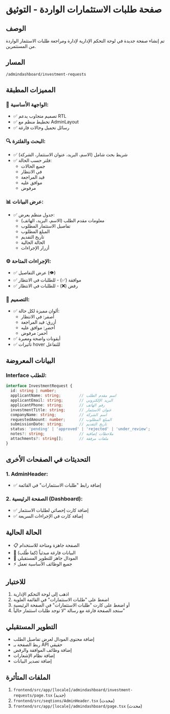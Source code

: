 # صفحة طلبات الاستثمارات الواردة - التوثيق

## الوصف
تم إنشاء صفحة جديدة في لوحة التحكم الإدارية لإدارة ومراجعة طلبات الاستثمار الواردة من المستثمرين.

## المسار
`/admindashboard/investment-requests`

## المميزات المطبقة

### 🎯 الواجهة الأساسية:
- ✅ تصميم متجاوب يدعم RTL
- ✅ تخطيط منظم مع AdminLayout
- ✅ رسائل تحميل وحالات فارغة

### 🔍 البحث والفلترة:
- ✅ شريط بحث شامل (الاسم، البريد، عنوان الاستثمار، الشركة)
- ✅ فلتر حسب الحالة:
  - جميع الحالات
  - في الانتظار
  - قيد المراجعة
  - موافق عليه
  - مرفوض

### 📊 عرض البيانات:
- ✅ جدول منظم يعرض:
  - معلومات مقدم الطلب (الاسم، البريد، الهاتف)
  - تفاصيل الاستثمار المطلوب
  - المبلغ المطلوب
  - تاريخ التقديم
  - الحالة الحالية
  - أزرار الإجراءات

### ⚙️ الإجراءات المتاحة:
- ✅ عرض التفاصيل (👁️)
- ✅ موافقة (✅) - للطلبات في الانتظار
- ✅ رفض (❌) - للطلبات في الانتظار

### 🎨 التصميم:
- ✅ ألوان مميزة لكل حالة:
  - أصفر: في الانتظار
  - أزرق: قيد المراجعة
  - أخضر: موافق عليه
  - أحمر: مرفوض
- ✅ أيقونات واضحة ومعبرة
- ✅ تأثيرات hover للتفاعل

## البيانات المعروضة

### Interface للطلب:
```typescript
interface InvestmentRequest {
  id: string | number;
  applicantName: string;        // اسم مقدم الطلب
  applicantEmail: string;       // البريد الإلكتروني
  applicantPhone: string;       // رقم الهاتف
  investmentTitle: string;      // عنوان الاستثمار
  companyName: string;          // اسم الشركة
  requestedAmount: number;      // المبلغ المطلوب
  submissionDate: string;       // تاريخ التقديم
  status: 'pending' | 'approved' | 'rejected' | 'under_review';
  notes?: string;               // ملاحظات إضافية
  attachments?: string[];       // ملفات مرفقة
}
```

## التحديثات في الصفحات الأخرى

### 1. AdminHeader:
- ✅ إضافة رابط "طلبات الاستثمارات" في القائمة

### 2. الصفحة الرئيسية (Dashboard):
- ✅ إضافة كارت إحصائي لطلبات الاستثمار
- ✅ إضافة كارت في الإجراءات السريعة

## الحالة الحالية
- 📋 الصفحة جاهزة ومتاحة للاستخدام
- 🔄 البيانات فارغة مبدئياً (كما طُلب)
- 🎯 المودال جاهز للتطوير المستقبلي
- ⚡ جميع الوظائف الأساسية تعمل

## للاختبار
1. اذهب إلى لوحة التحكم الإدارية
2. اضغط على "طلبات الاستثمارات" في القائمة العلوية
3. أو اضغط على كارت "طلبات الاستثمارات" في الصفحة الرئيسية
4. ستجد الصفحة فارغة مع رسالة "لا توجد طلبات استثمار حالياً"

## التطوير المستقبلي
- إضافة محتوى المودال لعرض تفاصيل الطلب
- ربط الصفحة بـ API حقيقي
- إضافة وظائف الموافقة والرفض
- إضافة نظام الإشعارات
- إضافة تصدير البيانات

## الملفات المتأثرة
1. `frontend/src/app/[locale]/admindashboard/investment-requests/page.tsx` (جديد)
2. `frontend/src/seqtions/AdminHeader.tsx` (محدث)
3. `frontend/src/app/[locale]/admindashboard/page.tsx` (محدث)
